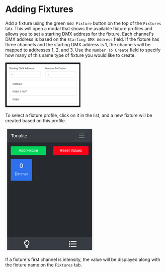 # Adding Fixtures

Add a fixture using the green `Add Fixture` button on the top of the `Fixtures` tab. This will open a modal that shows the available fixture profiles and allows you to set a starting DMX address for the fixture. Each channel's DMX address is based on the `Starting DMX Address` field. If the fixture has three channels and the starting DMX address is 1, the channels will be mapped to addresses 1, 2, and 3. Use the `Number To Create` field to specify how many of this same type of fixture you would like to create.

![Fixture profiles modal](../images/fixture_profiles_modal.png)

To select a fixture profile, click on it in the list, and a new fixture will be created based on this profile.

![Fixture added](../images/fixture_added.png)

If a fixture's first channel is intensity, the value will be displayed along with the fixture name on the `Fixtures` tab.